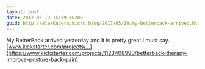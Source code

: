 ```yaml
---
layout: post
date: 2017-05-19 15:59 +0200
guid: http://AlexKucera.micro.blog/2017/05/19/my-betterback-arrived.html
---
```

My BetterBack arrived yesterday and it is pretty great I must say.
[www.kickstarter.com/projects/...](https://www.kickstarter.com/projects/1123408990/betterback-therapy-improve-posture-back-pain)
